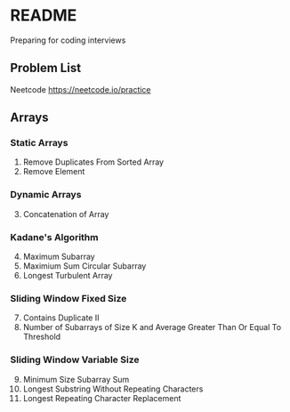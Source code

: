 # README 
Preparing for coding interviews
## Problem List
Neetcode <https://neetcode.io/practice>

## Arrays 
### Static Arrays
1. Remove Duplicates From Sorted Array
2. Remove Element
### Dynamic Arrays
3. Concatenation of Array
### Kadane's Algorithm
4. Maximum Subarray
5. Maximium Sum Circular Subarray
6. Longest Turbulent Array
### Sliding Window Fixed Size
7. Contains Duplicate II  
8. Number of Subarrays of Size K and Average Greater Than Or Equal To Threshold
### Sliding Window Variable Size
9. Minimum Size Subarray Sum
10. Longest Substring Without Repeating Characters
11. Longest Repeating Character Replacement
